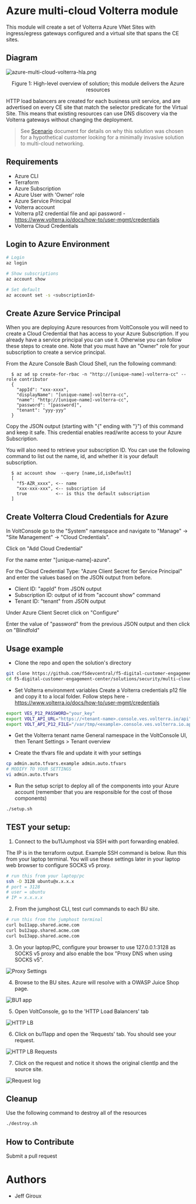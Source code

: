 # Azure multi-cloud Volterra module

This module will create a set of Volterra Azure VNet Sites with ingress/egress gateways
configured and a virtual site that spans the CE sites.

## Diagram

![azure-multi-cloud-volterra-hla.png](../images/azure-multi-cloud-volterra-hla.png)
<!-- markdownlint-disable no-inline-html -->
<p align="center">Figure 1: High-level overview of solution; this module delivers the Azure resources</p>
<!-- markdownlint-enable no-inline-html -->

HTTP load balancers are created for each business unit service, and are advertised
on every CE site that match the selector predicate for the Virtual Site. This means
that existing resources can use DNS discovery via the Volterra gateways without
changing the deployment.

> See [Scenario](../SCENARIO.md) document for details on why this solution was chosen
> for a hypothetical customer looking for a minimally invasive solution
> to multi-cloud networking.

## Requirements

- Azure CLI
- Terraform
- Azure Subscription
- Azure User with 'Owner' role
- Azure Service Principal
- Volterra account
- Volterra p12 credential file and api password -  https://www.volterra.io/docs/how-to/user-mgmt/credentials
- Volterra Cloud Credentials

## Login to Azure Environment

```bash
# Login
az login

# Show subscriptions
az account show

# Set default
az account set -s <subscriptionId>
```

## Create Azure Service Principal

When you are deploying Azure resources from VoltConsole you will need to create 
a Cloud Credential that has access to your Azure Subscription. If you already
have a service principal you can use it. Otherwise you can follow these steps 
to create one. Note that you must have an "Owner" role for your subscription 
to create a service principal.

From the Azure Console Bash Cloud Shell, run the following command:

```
  $ az ad sp create-for-rbac -n "http://[unique-name]-volterra-cc" --role contributor
  {
    "appId": "xxx-xxxx",
    "displayName": "[unique-name]-volterra-cc",
    "name": "http://[unique-name]-volterra-cc",
    "password": "[password]",
    "tenant": "yyy-yyy"
  }
```

Copy the JSON output (starting with "{" ending with "}") of this command and keep it safe.
This credential enables read/write access to your Azure Subscription.

You will also need to retrieve your subscription ID. You can use the following command
to list out the name, id, and whether it is your default subscription.

```
  $ az account show  --query [name,id,isDefault]
  [
    "f5-AZR_xxxx", <-- name
    "xxx-xxx-xxx", <-- subscription id
    true           <-- is this the default subscription 
  ]
```

## Create Volterra Cloud Credentials for Azure

In VoltConsole go to the "System" namespace and navigate to "Manage" -> "Site Management" -> "Cloud Credentials".

Click on "Add Cloud Credential"

For the name enter "[unique-name]-azure".

For the Cloud Credential Type: "Azure Client Secret for Service Principal" and enter the 
values based on the JSON output from before.

- Client ID: "appId" from JSON output
- Subscription ID: output of id from "account show" command 
- Tenant ID: "tenant" from JSON output 

Under Azure Client Secret click on "Configure"

Enter the value of "password" from the previous JSON output and then click on "Blindfold"

## Usage example

- Clone the repo and open the solution's directory
```bash
git clone https://github.com/f5devcentral/f5-digital-customer-engagement-center
cd f5-digital-customer-engagement-center/solutions/security/multi-cloud-connectivity-volterra/
```

- Set Volterra environment variables
Create a Volterra credentials p12 file and copy it to a local folder. Follow steps here - https://www.volterra.io/docs/how-to/user-mgmt/credentials

```bash
export VES_P12_PASSWORD="your_key"
export VOLT_API_URL="https://<tenant-name>.console.ves.volterra.io/api"
export VOLT_API_P12_FILE="/var/tmp/<example>.console.ves.volterra.io.api-creds.p12"
```

- Get the Volterra tenant name
General namespace in the VoltConsole UI, then Tenant Settings > Tenant overview

- Create the tfvars file and update it with your settings

```bash
cp admin.auto.tfvars.example admin.auto.tfvars
# MODIFY TO YOUR SETTINGS
vi admin.auto.tfvars
```

- Run the setup script to deploy all of the components into your Azure account (remember that you are responsible for the cost of those components)

```bash
./setup.sh
```

## TEST your setup:

1. Connect to the bu11Jumphost via SSH with port forwarding enabled.

The IP is in the terraform output. Example SSH command is below. Run this from your laptop terminal. You will use these settings later in your laptop web browser to configure SOCKS v5 proxy.

```bash
# run this from your laptop/pc
ssh -D 3128 ubuntu@x.x.x.x
# port = 3128
# user = ubuntu
# IP = x.x.x.x
```

2. From the jumphost CLI, test curl commands to each BU site.

```bash
# run this from the jumphost terminal
curl bu11app.shared.acme.com
curl bu12app.shared.acme.com
curl bu13app.shared.acme.com
```

3. On your laptop/PC, configure your browser to use 127.0.0.1:3128 as SOCKS v5 proxy and also enable the box "Proxy DNS when using SOCKS v5".

![Proxy Settings](images/proxy-socks.png)

4. Browse to the BU sites. Azure will resolve with a OWASP Juice Shop page.

![BU1 app](images/bu11app.png)

5. Open VoltConsole, go to the 'HTTP Load Balancers' tab

![HTTP LB](images/httplb-tab.png)

6. Click on bu11app and open the 'Requests' tab. You should see your request.

![HTTP LB Requests](images/httplb-requests.png)

7. Click on the request and notice it shows the original clientIp and the source site.

![Request log](images/httplb-client-ip.png)

## Cleanup
Use the following command to destroy all of the resources

```bash
./destroy.sh
```

## How to Contribute

Submit a pull request

# Authors
- Jeff Giroux
